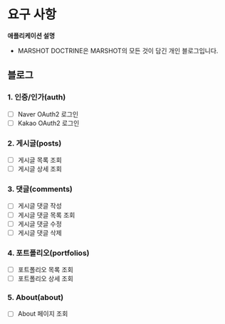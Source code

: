 # 요구 사항

**애플리케이션 설명**

- MARSHOT DOCTRINE은 MARSHOT의 모든 것이 담긴 개인 블로그입니다.

## 블로그

### 1. 인증/인가(auth)

- [ ] Naver OAuth2 로그인
- [ ] Kakao OAuth2 로그인

### 2. 게시글(posts)

- [ ] 게시글 목록 조회
- [ ] 게시글 상세 조회

### 3. 댓글(comments)

- [ ] 게시글 댓글 작성
- [ ] 게시글 댓글 목록 조회
- [ ] 게시글 댓글 수정
- [ ] 게시글 댓글 삭제

### 4. 포트폴리오(portfolios)

- [ ] 포트폴리오 목록 조회
- [ ] 포트폴리오 상세 조회

### 5. About(about)

- [ ] About 페이지 조회
